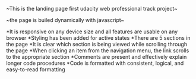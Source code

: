 ~This is the landing page first udacity web professional track project~

~the page is builed dynamically with javascript~

*It is responsive on any device size and all features are usable on any browser
*Styling has been added for active states
*There are 5 sections in the page
*It is clear which section is being viewed while scrolling through the page
*When clicking an item from the navigation menu, the link scrolls to the appropriate section
*Comments are present and effectively explain longer code procedures
*Code is formatted with consistent, logical, and easy-to-read formatting
